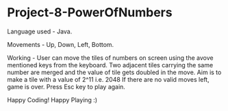 # Project-8-PowerOfNumbers

Language used - Java.

Movements - Up, Down, Left, Bottom.

Working -
User can move the tiles of numbers on screen using the avove mentioned keys from the keyboard.
Two adjacent tiles carrying the same number are merged and the value of tile gets doubled in the move.
Aim is to make a tile with a value of 2^11 i.e. 2048
If there are no valid moves left, game is over.
Press Esc key to play again.

Happy Coding!
Happy Playing :)
